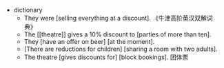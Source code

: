 - dictionary 
    - They were [selling everything at a discount]. 《牛津高阶英汉双解词典》
    - The [[theatre]] gives a 10% discount to [parties of more than ten]. 
    - They [have an offer on beer] [at the moment]. 
    - [There are reductions for children] [sharing a room with two adults]. 
    - The theatre [gives discounts for] [block bookings]. 团体票
